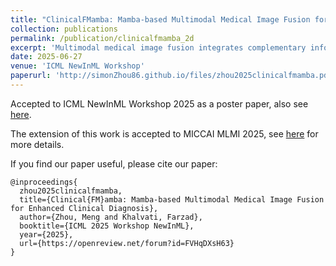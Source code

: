 ```yaml
---
title: "ClinicalFMamba: Mamba-based Multimodal Medical Image Fusion for Enhanced Clinical Diagnosis"
collection: publications
permalink: /publication/clinicalfmamba_2d
excerpt: 'Multimodal medical image fusion integrates complementary information from different imaging modalities to enhance diagnostic accuracy and treatment planning.   While deep learning methods have advanced fusion performance, existing approaches face critical limitations: CNNs excel at local feature extraction but struggle to model  global context effectively, while Transformers achieve superior long-range modeling at the cost of quadratic computational complexity in self-attention mechanisms, limiting clinical deployment. Recent State Space Models (SSMs) offer a promising alternative, enabling efficient long-range dependency modeling in linear time through selective mechanisms. Despite these advances, clinical validation of fused images remains underexplored. In this work, we propose ClinicalFMamba, a novel end-to-end CNN-Mamba hybrid architecture that synergistically combines local and global feature modeling. Our approach introduces: Dilated Gated Convolution Blocks for hierarchical multiscale feature extraction, and a latent Mamba module that efficiently captures long-range spatial dependencies between feature regions and enabling cross-modal fusion in latent space. Comprehensive evaluations on three datasets demonstrate the superior fusion performance across multiple quantitative metrics while achieving real-time fusion. Notably, we validate the clinical utility of our approach on the downstream brain tumor classification, achieving up to 7% improvements on the AUC score. Our method establishes a new paradigm for efficient multimodal medical image fusion suitable for real-time clinical deployment.'
date: 2025-06-27
venue: 'ICML NewInML Workshop'
paperurl: 'http://simonZhou86.github.io/files/zhou2025clinicalfmamba.pdf'
---
```


Accepted to ICML NewInML Workshop 2025 as a poster paper, also see [here](https://icml.cc/virtual/2025/50490).

The extension of this work is accepted to MICCAI MLMI 2025, see [here](https://simonzhou86.github.io/publication/clinicalfmamba_3d) for more details.

If you find our paper useful, please cite our paper:

```{bibtex}
@inproceedings{
  zhou2025clinicalfmamba,
  title={Clinical{FM}amba: Mamba-based Multimodal Medical Image Fusion for Enhanced Clinical Diagnosis},
  author={Zhou, Meng and Khalvati, Farzad},
  booktitle={ICML 2025 Workshop NewInML},
  year={2025},
  url={https://openreview.net/forum?id=FVHqDXsH63}
}
```